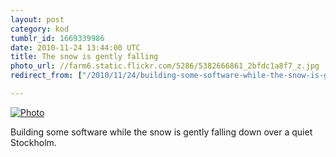 ```yaml
---
layout: post
category: kod
tumblr_id: 1669339986  
date: 2010-11-24 13:44:00 UTC
title: The snow is gently falling
photo_url: //farm6.static.flickr.com/5286/5382666861_2bfdc1a8f7_z.jpg
redirect_from: ["/2010/11/24/building-some-software-while-the-snow-is-gently.html"]

---
```


[![Photo](//farm6.static.flickr.com/5286/5382666861_2bfdc1a8f7_z.jpg)](http://instagr.am/p/WXG2/)

Building some software while the snow is gently falling down over a quiet Stockholm.
